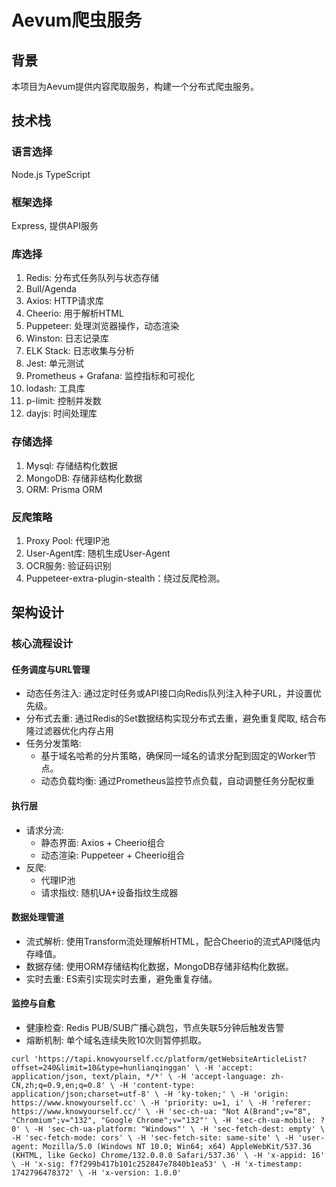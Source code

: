 # Aevum爬虫服务

## 背景

本项目为Aevum提供内容爬取服务，构建一个分布式爬虫服务。

## 技术栈

### 语言选择

Node.js TypeScript

### 框架选择

Express, 提供API服务

### 库选择

1. Redis: 分布式任务队列与状态存储
2. Bull/Agenda
3. Axios: HTTP请求库
4. Cheerio: 用于解析HTML
5. Puppeteer: 处理浏览器操作，动态渲染
6. Winston: 日志记录库
7. ELK Stack: 日志收集与分析
8. Jest: 单元测试
9. Prometheus + Grafana: 监控指标和可视化
10. lodash: 工具库
11. p-limit: 控制并发数
12. dayjs: 时间处理库

### 存储选择

1. Mysql: 存储结构化数据
2. MongoDB: 存储非结构化数据
3. ORM: Prisma ORM

### 反爬策略

1. Proxy Pool: 代理IP池
2. User-Agent库: 随机生成User-Agent
3. OCR服务: 验证码识别
4. Puppeteer-extra-plugin-stealth：绕过反爬检测。

## 架构设计

### 核心流程设计

#### 任务调度与URL管理

- 动态任务注入: 通过定时任务或API接口向Redis队列注入种子URL，并设置优先级。
- 分布式去重: 通过Redis的Set数据结构实现分布式去重，避免重复爬取, 结合布隆过滤器优化内存占用
- 任务分发策略:
  - 基于域名哈希的分片策略，确保同一域名的请求分配到固定的Worker节点。
  - 动态负载均衡: 通过Prometheus监控节点负载，自动调整任务分配权重

#### 执行层

- 请求分流:
  - 静态界面: Axios + Cheerio组合
  - 动态渲染: Puppeteer + Cheerio组合
- 反爬:
  - 代理IP池
  - 请求指纹: 随机UA+设备指纹生成器

#### 数据处理管道

- 流式解析: 使用Transform流处理解析HTML，配合Cheerio的流式API降低内存峰值。
- 数据存储: 使用ORM存储结构化数据，MongoDB存储非结构化数据。
- 实时去重: ES索引实现实时去重，避免重复存储。

#### 监控与自愈

- 健康检查: Redis PUB/SUB广播心跳包，节点失联5分钟后触发告警
- 熔断机制: 单个域名连续失败10次则暂停抓取。


`
curl 'https://tapi.knowyourself.cc/platform/getWebsiteArticleList?offset=240&limit=10&type=hunlianqinggan' \
  -H 'accept: application/json, text/plain, */*' \
  -H 'accept-language: zh-CN,zh;q=0.9,en;q=0.8' \
  -H 'content-type: application/json;charset=utf-8' \
  -H 'ky-token;' \
  -H 'origin: https://www.knowyourself.cc' \
  -H 'priority: u=1, i' \
  -H 'referer: https://www.knowyourself.cc/' \
  -H 'sec-ch-ua: "Not A(Brand";v="8", "Chromium";v="132", "Google Chrome";v="132"' \
  -H 'sec-ch-ua-mobile: ?0' \
  -H 'sec-ch-ua-platform: "Windows"' \
  -H 'sec-fetch-dest: empty' \
  -H 'sec-fetch-mode: cors' \
  -H 'sec-fetch-site: same-site' \
  -H 'user-agent: Mozilla/5.0 (Windows NT 10.0; Win64; x64) AppleWebKit/537.36 (KHTML, like Gecko) Chrome/132.0.0.0 Safari/537.36' \
  -H 'x-appid: 16' \
  -H 'x-sig: f7f299b417b101c252847e7840b1ea53' \
  -H 'x-timestamp: 1742796478372' \
  -H 'x-version: 1.0.0'
`